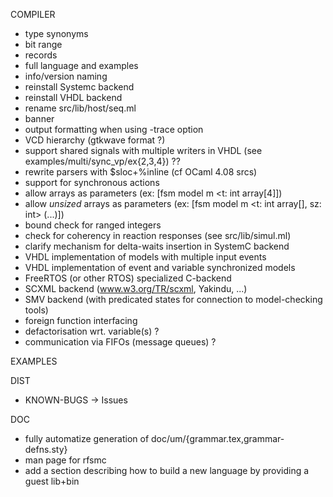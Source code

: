 COMPILER

- type synonyms
- bit range
- records
- full language and examples
- info/version naming 
- reinstall Systemc backend
- reinstall VHDL backend
- rename src/lib/host/seq.ml
- banner
- output formatting when using -trace option
- VCD hierarchy (gtkwave format ?)
- support shared signals with multiple writers in VHDL (see examples/multi/sync_vp/ex{2,3,4}) ??
- rewrite parsers with $sloc+%inline (cf OCaml 4.08 srcs)
- support for synchronous actions
- allow arrays as parameters (ex: [fsm model m <t: int array[4]])
- allow _unsized_ arrays as parameters (ex: [fsm model m <t: int array[], sz: int> (...)])
- bound check for ranged integers
- check for coherency in reaction responses (see src/lib/simul.ml)
- clarify mechanism for delta-waits insertion in SystemC backend
- VHDL implementation of models with multiple input events
- VHDL implementation of event and variable synchronized models
- FreeRTOS (or other RTOS) specialized C-backend
- SCXML backend (www.w3.org/TR/scxml, Yakindu, ...)
- SMV backend (with predicated states for connection to model-checking tools)
- foreign function interfacing
- defactorisation wrt. variable(s) ?
- communication via FIFOs (message queues) ?

EXAMPLES

DIST

- KNOWN-BUGS -> Issues

DOC
- fully automatize generation of doc/um/{grammar.tex,grammar-defns.sty}
- man page for rfsmc
- add a section describing how to build a new language by providing a guest lib+bin
